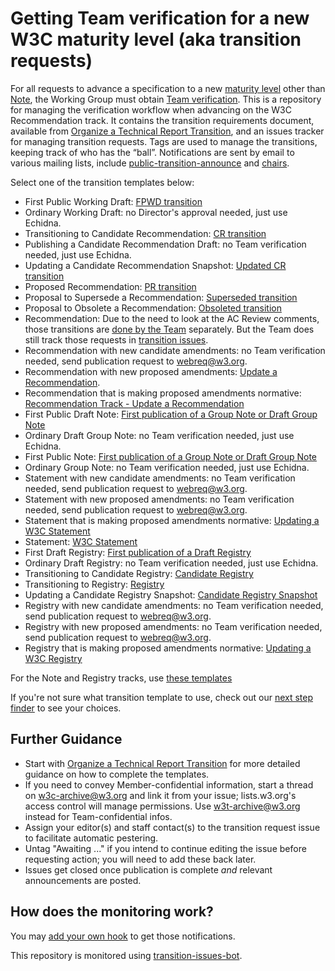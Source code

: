 # Getting Team verification for a new W3C maturity level (aka transition requests)

For all requests to advance a specification to a new [maturity level](https://www.w3.org/policies/process/#maturity-levels) other than [Note](), the Working Group must obtain [Team verification](https://www.w3.org/policies/process/#transition-reqs). This is a  repository for managing the verification workflow when advancing on the W3C Recommendation track. It contains the transition requirements document, available from [Organize a Technical Report Transition](https://www.w3.org/Guide/transitions/), and an issues tracker for managing transition requests. Tags are used to manage the transitions, keeping track of who has the “ball”. Notifications are sent by email to various mailing lists, include [public-transition-announce](https://lists.w3.org/Archives/Public/public-transition-announce/) and [chairs](https://lists.w3.org/Archives/Member/chairs/).

Select one of the transition templates below:

* First Public Working Draft: [FPWD transition]([https://github.com/w3c/transitions/issues/new/choose](https://github.com/w3c/transitions/issues/new?template=6.3.05-publishing-first-public-working-draft.md))
* Ordinary Working Draft: no Director's approval needed, just use Echidna.
* Transitioning to Candidate Recommendation: [CR transition](https://github.com/w3c/transitions/issues/new/choose)
* Publishing a Candidate Recommendation Draft: no Team verification needed, just use Echidna.
* Updating a Candidate Recommendation Snapshot: [Updated CR transition](https://github.com/w3c/transitions/issues/new/choose)
* Proposed Recommendation: [PR transition](https://github.com/w3c/transitions/issues/new/choose)
* Proposal to Supersede a Recommendation: [Superseded transition](https://github.com/w3c/transitions/issues/new/choose)
* Proposal to Obsolete a Recommendation: [Obsoleted transition](https://github.com/w3c/transitions/issues/new/choose)
* Recommendation: Due to the need to look at the AC Review comments, those transitions are  [done by the Team](https://github.com/w3c/transitions/issues/new/choose) separately. But the Team does still track those requests in [transition issues](https://github.com/w3c/transitions/issues/).
* Recommendation with new candidate amendments: no Team verification needed, send publication request to webreq@w3.org.
* Recommendation with new proposed amendments:  [Update a Recommendation](https://github.com/w3c/transitions/issues/new/choose).
* Recommendation that is making proposed amendments normative: [Recommendation Track - Update a Recommendation](https://github.com/w3c/transitions/issues/new/choose)
* First Public Draft Note: [First publication of a Group Note or Draft Group Note](https://github.com/w3c/transitions/issues/new/choose)
* Ordinary Draft Group Note: no Team verification needed, just use Echidna.
* First Public Note: [First publication of a Group Note or Draft Group Note](https://github.com/w3c/transitions/issues/new/choose)
* Ordinary Group Note: no Team verification needed, just use Echidna.
* Statement with new candidate amendments: no Team verification needed, send publication request to webreq@w3.org.
* Statement with new proposed amendments: no Team verification needed, send publication request to webreq@w3.org.
* Statement that is making proposed amendments normative: [Updating a W3C Statement](https://github.com/w3c/transitions/issues/new/choose)
* Statement: [W3C Statement](https://github.com/w3c/transitions/issues/new/choose)
* First Draft Registry: [First publication of a Draft Registry](https://github.com/w3c/transitions/issues/new/choose)
* Ordinary Draft Registry: no Team verification needed, just use Echidna.
* Transitioning to Candidate Registry: [Candidate Registry](https://github.com/w3c/transitions/issues/new/choose)
* Transitioning to Registry: [Registry](https://github.com/w3c/transitions/issues/new/choose)
* Updating a Candidate Registry Snapshot: [Candidate Registry Snapshot](https://github.com/w3c/transitions/issues/new/choose)
* Registry with new candidate amendments: no Team verification needed, send publication request to webreq@w3.org.
* Registry with new proposed amendments: no Team verification needed, send publication request to webreq@w3.org.
* Registry that is making proposed amendments normative: [Updating a W3C Registry](https://github.com/w3c/transitions/issues/new/choose)



For the Note and Registry tracks, use [these templates](https://github.com/w3c/transitions/issues/new/choose)

If you're not sure what transition template to use, check out our [next step finder](https://www.w3.org/Guide/transitions/nextstep.html) to see your choices.

## Further Guidance

  * Start with [Organize a Technical Report Transition](https://www.w3.org/Guide/transitions/) for more detailed guidance on how to complete the templates.
  * If you need to convey Member-confidential information, start a thread on w3c-archive@w3.org and link it from your issue; lists.w3.org's access control will manage permissions. Use w3t-archive@w3.org instead for Team-confidential infos.
  * Assign your editor(s) and staff contact(s) to the transition request issue to facilitate automatic pestering.
  * Untag "Awaiting ..." if you intend to continue editing the issue before requesting action; you will need to add these back later.
  * Issues get closed once publication is complete *and* relevant announcements are posted.

## How does the monitoring work?

You may [add your own hook](https://labs.w3.org/transition-issues-bot/doc/hook) to get those notifications.

This repository is monitored using [transition-issues-bot](https://github.com/w3c/transition-issues-bot).
